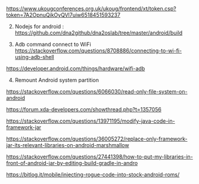 https://www.ukougconferences.org.uk/ukoug/frontend/xt/token.csp?token=7A2OpnuQikOyQVl7uiw6518451593237


2. Nodejs for android :
     https://github.com/dna2github/dna2oslab/tree/master/android/build
     
3. Adb command connect to WiFi
https://stackoverflow.com/questions/8708886/connecting-to-wi-fi-using-adb-shell
     
https://developer.android.com/things/hardware/wifi-adb


4.  Remount Android system partition

https://stackoverflow.com/questions/6066030/read-only-file-system-on-android

https://forum.xda-developers.com/showthread.php?t=1357056

https://stackoverflow.com/questions/13971195/modify-java-code-in-framework-jar

https://stackoverflow.com/questions/36005272/replace-only-framework-jar-its-relevant-libraries-on-android-marshmallow

https://stackoverflow.com/questions/27441398/how-to-put-my-libraries-in-front-of-android-jar-by-editing-build-gradle-in-andro


https://bitlog.it/mobile/injecting-rogue-code-into-stock-android-roms/

